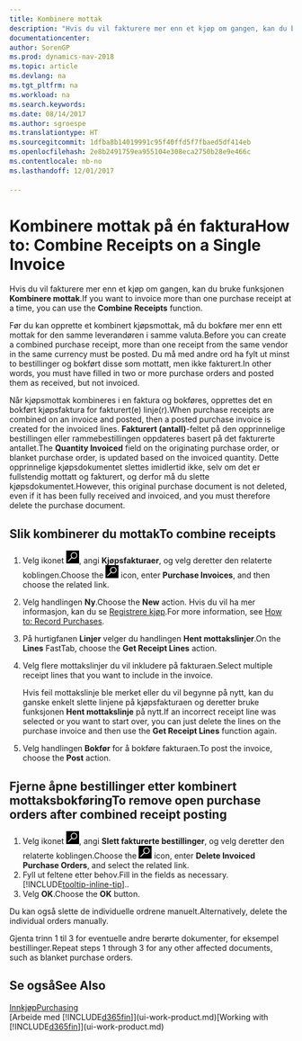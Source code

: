 ```yaml
---
title: Kombinere mottak
description: "Hvis du vil fakturere mer enn et kjøp om gangen, kan du bruke funksjonen Kombinere mottak."
documentationcenter: 
author: SorenGP
ms.prod: dynamics-nav-2018
ms.topic: article
ms.devlang: na
ms.tgt_pltfrm: na
ms.workload: na
ms.search.keywords: 
ms.date: 08/14/2017
ms.author: sgroespe
ms.translationtype: HT
ms.sourcegitcommit: 1dfba8b14019991c95f40ffd5f7fbaed5df414eb
ms.openlocfilehash: 2e8b2491759ea955104e308eca2750b28e9e466c
ms.contentlocale: nb-no
ms.lasthandoff: 12/01/2017

---
```

# <a name="how-to-combine-receipts-on-a-single-invoice"></a><span data-ttu-id="e4058-103">Kombinere mottak på én faktura</span><span class="sxs-lookup"><span data-stu-id="e4058-103">How to: Combine Receipts on a Single Invoice</span></span>
<span data-ttu-id="e4058-104">Hvis du vil fakturere mer enn et kjøp om gangen, kan du bruke funksjonen **Kombinere mottak**.</span><span class="sxs-lookup"><span data-stu-id="e4058-104">If you want to invoice more than one purchase receipt at a time, you can use the **Combine Receipts** function.</span></span>  

<span data-ttu-id="e4058-105">Før du kan opprette et kombinert kjøpsmottak, må du bokføre mer enn ett mottak for den samme leverandøren i samme valuta.</span><span class="sxs-lookup"><span data-stu-id="e4058-105">Before you can create a combined purchase receipt, more than one receipt from the same vendor in the same currency must be posted.</span></span> <span data-ttu-id="e4058-106">Du må med andre ord ha fylt ut minst to bestillinger og bokført disse som mottatt, men ikke fakturert.</span><span class="sxs-lookup"><span data-stu-id="e4058-106">In other words, you must have filled in two or more purchase orders and posted them as received, but not invoiced.</span></span>  

<span data-ttu-id="e4058-107">Når kjøpsmottak kombineres i en faktura og bokføres, opprettes det en bokført kjøpsfaktura for fakturert(e) linje(r).</span><span class="sxs-lookup"><span data-stu-id="e4058-107">When purchase receipts are combined on an invoice and posted, then a posted purchase invoice is created for the invoiced lines.</span></span> <span data-ttu-id="e4058-108">**Fakturert (antall)**-feltet på den opprinnelige bestillingen eller rammebestillingen oppdateres basert på det fakturerte antallet.</span><span class="sxs-lookup"><span data-stu-id="e4058-108">The **Quantity Invoiced** field on the originating purchase order, or blanket purchase order, is updated based on the invoiced quantity.</span></span> <span data-ttu-id="e4058-109">Dette opprinnelige kjøpsdokumentet slettes imidlertid ikke, selv om det er fullstendig mottatt og fakturert, og derfor må du slette kjøpsdokumentet.</span><span class="sxs-lookup"><span data-stu-id="e4058-109">However, this original purchase document is not deleted, even if it has been fully received and invoiced, and you must therefore delete the purchase document.</span></span>  

## <a name="to-combine-receipts"></a><span data-ttu-id="e4058-110">Slik kombinerer du mottak</span><span class="sxs-lookup"><span data-stu-id="e4058-110">To combine receipts</span></span>  
1. <span data-ttu-id="e4058-111">Velg ikonet ![Søk etter side eller rapport](media/ui-search/search_small.png "Søk etter side eller rapport"), angi **Kjøpsfakturaer**, og velg deretter den relaterte koblingen.</span><span class="sxs-lookup"><span data-stu-id="e4058-111">Choose the ![Search for Page or Report](media/ui-search/search_small.png "Search for Page or Report icon") icon, enter **Purchase Invoices**, and then choose the related link.</span></span>  
2. <span data-ttu-id="e4058-112">Velg handlingen **Ny**.</span><span class="sxs-lookup"><span data-stu-id="e4058-112">Choose the **New** action.</span></span> <span data-ttu-id="e4058-113">Hvis du vil ha mer informasjon, kan du se [Registrere kjøp](purchasing-how-record-purchases.md).</span><span class="sxs-lookup"><span data-stu-id="e4058-113">For more information, see [How to: Record Purchases](purchasing-how-record-purchases.md).</span></span>  
3. <span data-ttu-id="e4058-114">På hurtigfanen **Linjer** velger du handlingen **Hent mottakslinjer**.</span><span class="sxs-lookup"><span data-stu-id="e4058-114">On the **Lines** FastTab, choose the **Get Receipt Lines** action.</span></span>  
4. <span data-ttu-id="e4058-115">Velg flere mottakslinjer du vil inkludere på fakturaen.</span><span class="sxs-lookup"><span data-stu-id="e4058-115">Select multiple receipt lines that you want to include in the invoice.</span></span>  

    <span data-ttu-id="e4058-116">Hvis feil mottakslinje ble merket eller du vil begynne på nytt, kan du ganske enkelt slette linjene på kjøpsfakturaen og deretter bruke funksjonen **Hent mottakslinje** på nytt.</span><span class="sxs-lookup"><span data-stu-id="e4058-116">If an incorrect receipt line was selected or you want to start over, you can just delete the lines on the purchase invoice and then use the **Get Receipt Lines** function again.</span></span>  
5. <span data-ttu-id="e4058-117">Velg handlingen **Bokfør** for å bokføre fakturaen.</span><span class="sxs-lookup"><span data-stu-id="e4058-117">To post the invoice, choose the **Post** action.</span></span>  

## <a name="to-remove-open-purchase-orders-after-combined-receipt-posting"></a><span data-ttu-id="e4058-118">Fjerne åpne bestillinger etter kombinert mottaksbokføring</span><span class="sxs-lookup"><span data-stu-id="e4058-118">To remove open purchase orders after combined receipt posting</span></span>  
1. <span data-ttu-id="e4058-119">Velg ikonet ![Søk etter side eller rapport](media/ui-search/search_small.png "Søk etter side eller rapport"), angi **Slett fakturerte bestillinger**, og velg deretter den relaterte koblingen.</span><span class="sxs-lookup"><span data-stu-id="e4058-119">Choose the ![Search for Page or Report](media/ui-search/search_small.png "Search for Page or Report icon") icon, enter **Delete Invoiced Purchase Orders**, and select the related link.</span></span>  
2. <span data-ttu-id="e4058-120">Fyll ut feltene etter behov.</span><span class="sxs-lookup"><span data-stu-id="e4058-120">Fill in the fields as necessary.</span></span> [!INCLUDE[tooltip-inline-tip](includes/tooltip-inline-tip_md.md)]<span data-ttu-id="e4058-121">.</span><span class="sxs-lookup"><span data-stu-id="e4058-121">.</span></span>
3. <span data-ttu-id="e4058-122">Velg **OK**.</span><span class="sxs-lookup"><span data-stu-id="e4058-122">Choose the **OK** button.</span></span>  

<span data-ttu-id="e4058-123">Du kan også slette de individuelle ordrene manuelt.</span><span class="sxs-lookup"><span data-stu-id="e4058-123">Alternatively, delete the individual orders manually.</span></span>

<span data-ttu-id="e4058-124">Gjenta trinn 1 til 3 for eventuelle andre berørte dokumenter, for eksempel bestillinger.</span><span class="sxs-lookup"><span data-stu-id="e4058-124">Repeat steps 1 through 3 for any other affected documents, such as blanket purchase orders.</span></span>

## <a name="see-also"></a><span data-ttu-id="e4058-125">Se også</span><span class="sxs-lookup"><span data-stu-id="e4058-125">See Also</span></span>  
[<span data-ttu-id="e4058-126">Innkjøp</span><span class="sxs-lookup"><span data-stu-id="e4058-126">Purchasing</span></span>](purchasing-manage-purchasing.md)  
<span data-ttu-id="e4058-127">[Arbeide med [!INCLUDE[d365fin](includes/d365fin_md.md)]](ui-work-product.md)</span><span class="sxs-lookup"><span data-stu-id="e4058-127">[Working with [!INCLUDE[d365fin](includes/d365fin_md.md)]](ui-work-product.md)</span></span>

